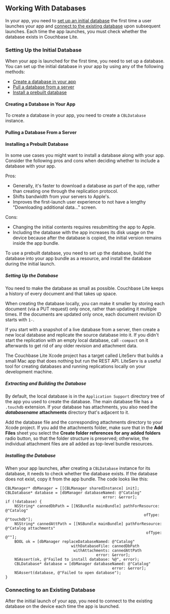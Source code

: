 ## Working With Databases
In your app, you need to [set up an initial database](#setting-up-the-initial-database) the first time a user launches your app and [connect to the existing database](#connecting-to-an-existing-database) upon subsequent launches. Each time the app launches, you must check whether the database exists in Couchbase Lite.

### Setting Up the Initial Database
When your app is launched for the first time, you need to set up a database. You can set up the initial database in your app by using any of the following methods:

* [Create a database in your app](#creating-a-database-in-your-app)
* [Pull a database from a server](#pulling-a-database-from-a-server)
* [Install a prebuilt database](#installing-a-prebuilt-database)

#### Creating a Database in Your App
To create a database in your app, you need to create a `CBLDatabase` instance.

#### Pulling a Database From a Server

#### Installing a Prebuilt Database
In some use cases you might want to install a database along with your app. Consider the following pros and cons when deciding whether to include a database with your app.

Pros:

* Generally, it's faster to download a database as part of the app, rather than creating one through the replication protocol. 
* Shifts bandwidth from your servers to Apple's.
* Improves the first-launch user experience to not have a lengthy "Downloading additional data..." screen.

Cons:

* Changing the initial contents requires resubmitting the app to Apple.
* Including the database with the app increases its disk usage on the device because after the database is copied, the initial version remains inside the app bundle.

To use a prebuilt database, you need to set up the database, build the database into your app bundle as a resource, and install the database during the initial launch.


##### Setting Up the Database

You need to make the database as small as possible. Couchbase Lite keeps a history of every document and that takes up space. 

When creating the database locally, you can make it smaller by storing each document (via a PUT request) only once, rather than updating it multiple times. If the documents are updated only once, each document revision ID starts with `1-`.

If you start with a snapshot of a live database from a server, then create a new local database and replicate the source database into it. If you didn't start the replication with an empty local database, call `-compact` on it afterwards to get rid of any older revision and attachment data.

The Couchbase Lite Xcode project has a target called LiteServ that builds a small Mac app that does nothing but run the REST API. LiteServ is a useful tool for creating databases and running replications locally on your development machine.

##### Extracting and Building the Database

By default, the local database is in the `Application Support` directory tree of the app you used to create the database. The main database file has a `.touchdb` extension. If your database has attachments, you also need the **_databasename_ attachments** directory that's adjacent to it.

Add the database file and the corresponding attachments directory to your Xcode project. If you add the attachments folder, make sure that in the **Add Files** sheet you select the **Create folder references for any added folders** radio button, so that the folder structure is preserved; otherwise, the individual attachment files are all added as top-level bundle resources.

##### Installing the Database

When your app launches, after creating a `CBLDatabase` instance for its database, it needs to check whether the database exists. If the database does not exist,  copy it from the app bundle. The code looks like this:


    CBLManager* dbManager = [[CBLManager sharedInstance] init];
    CBLDatabase* database = [dbManager databaseNamed: @"Catalog"
                                               error: &error];
    if (!database) {
        NSString* cannedDbPath = [[NSBundle mainBundle] pathForResource: @"Catalog"
                                                                 ofType: @"touchdb"];
        NSString* cannedAttPath = [[NSBundle mainBundle] pathForResource: @"Catalog attachments"
                                                                  ofType: @""];
        BOOL ok = [dbManager replaceDatabaseNamed: @"Catalog"
                                 withDatabaseFile: cannedDbPath
                                  withAttachments: cannedAttPath
                                            error: &error];
        NSAssert(ok, @"Failed to install database: %@", error);
        CBLDatabase* database = [dbManager databaseNamed: @"Catalog"
                                                   error: &error];
        NSAssert(database, @"Failed to open database");
    }


### Connecting to an Existing Database
After the initial launch of your app, you need to connect to the existing database on the device each time the app is launched.